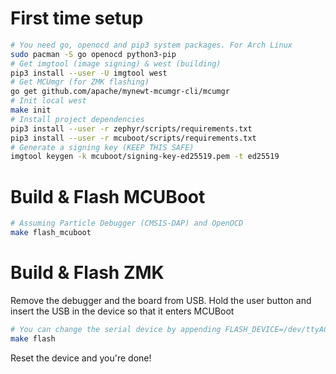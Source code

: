 # First time setup

```bash
# You need go, openocd and pip3 system packages. For Arch Linux
sudo pacman -S go openocd python3-pip
# Get imgtool (image signing) & west (building)
pip3 install --user -U imgtool west
# Get MCUmgr (for ZMK flashing)
go get github.com/apache/mynewt-mcumgr-cli/mcumgr
# Init local west
make init
# Install project dependencies
pip3 install --user -r zephyr/scripts/requirements.txt
pip3 install --user -r mcuboot/scripts/requirements.txt
# Generate a signing key (KEEP THIS SAFE)
imgtool keygen -k mcuboot/signing-key-ed25519.pem -t ed25519
```

# Build & Flash MCUBoot

```bash
# Assuming Particle Debugger (CMSIS-DAP) and OpenOCD
make flash_mcuboot
```

# Build & Flash ZMK

Remove the debugger and the board from USB.
Hold the user button and insert the USB in the device so that it enters MCUBoot

```bash
# You can change the serial device by appending FLASH_DEVICE=/dev/ttyACM9
make flash
```

Reset the device and you're done!
